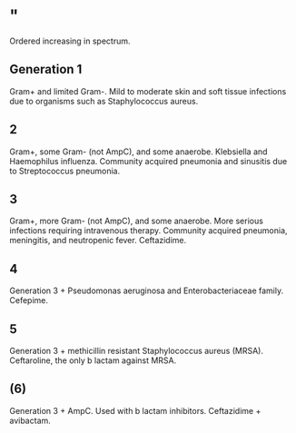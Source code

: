 # "

Ordered increasing in spectrum.

## Generation 1

Gram+ and limited Gram-.
Mild to moderate skin and soft tissue infections due to organisms such as Staphylococcus aureus.

## 2

Gram+, some Gram- (not AmpC), and some anaerobe.
Klebsiella and Haemophilus influenza.
Community acquired pneumonia and sinusitis due to Streptococcus pneumonia.

## 3

Gram+, more Gram- (not AmpC), and some anaerobe.
More serious infections requiring intravenous therapy.
Community acquired pneumonia, meningitis, and neutropenic fever.
Ceftazidime.

## 4

Generation 3 + Pseudomonas aeruginosa and Enterobacteriaceae family.
Cefepime.

## 5

Generation 3 + methicillin resistant Staphylococcus aureus (MRSA).
Ceftaroline, the only b lactam against MRSA.

## (6)

Generation 3 + AmpC.
Used with b lactam inhibitors.
Ceftazidime + avibactam.
